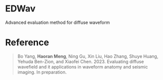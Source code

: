 # EDWav
Advanced evaluation method for diffuse waveform

# **Reference**
> Bo Yang, **Haoran Meng**, Ning Gu, Xin Liu, Hao Zhang, Shuye Huang, Yehuda Ben-Zion, and Xiaofei Chen. 2023. Evaluating diffuse wavefield and it applications in waveform anatomy and seismic imaging. In preparation.
